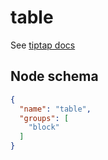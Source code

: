 # table

See [tiptap docs](https://tiptap.dev/api/nodes/table)

## Node schema

```json
{
  "name": "table",
  "groups": [
    "block"
  ]
}
```
